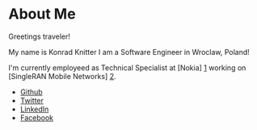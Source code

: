 # About Me

Greetings traveler!

My name is Konrad Knitter I am a Software Engineer in Wroclaw, Poland!
 
I'm currently employeed as Technical Specialist at [Nokia] [1] working on [SingleRAN Mobile Networks] [2].

* [Github](https://github.com/konradknitter)
* [Twitter](https://twitter.com/konradknitter)
* [LinkedIn](https://www.linkedin.com/in/konradknitter)
* [Facebook](https://www.facebook.com/konradrobertknitter)

[1]: http://www.nokia.com "Nokia"
[2]: https://networks.nokia.com/products/single-ran-advanced "SingleRAN Advanced Product Page"

